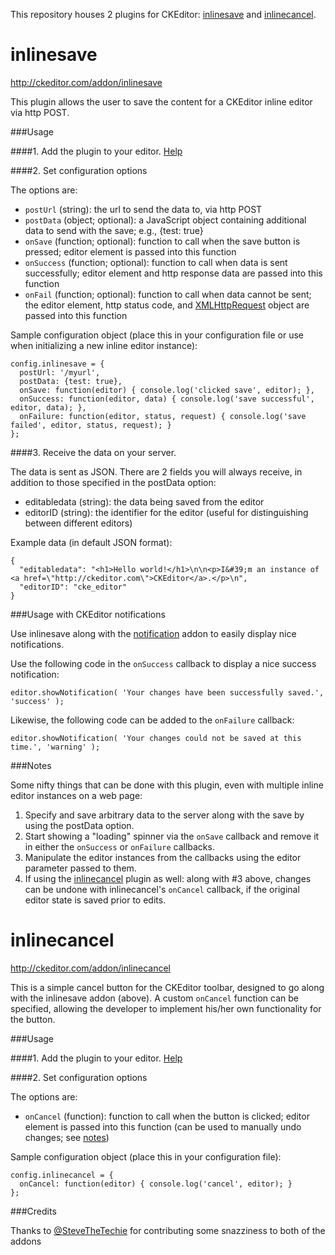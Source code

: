 This repository houses 2 plugins for CKEditor: [inlinesave](#inlinesave) and [inlinecancel](#inlinecancel).

inlinesave
==========

http://ckeditor.com/addon/inlinesave

This plugin allows the user to save the content for a CKEditor inline editor via http POST.

###Usage

####1. Add the plugin to your editor. [Help](http://docs.ckeditor.com/#!/guide/dev_plugins)

####2. Set configuration options

The options are:
- `postUrl` (string): the url to send the data to, via http POST
- `postData` (object; optional): a JavaScript object containing additional data to send with the save; e.g., {test: true}
- `onSave` (function; optional): function to call when the save button is pressed; editor element is passed into this function
- `onSuccess` (function; optional): function to call when data is sent successfully; editor element and http response data are passed into this function
- `onFail` (function; optional): function to call when data cannot be sent; the editor element, http status code, and [XMLHttpRequest](https://developer.mozilla.org/en-US/docs/Web/API/XMLHttpRequest) object are passed into this function

Sample configuration object (place this in your configuration file or use when initializing a new inline editor instance):

    config.inlinesave = {
      postUrl: '/myurl',
      postData: {test: true},                                                                              
      onSave: function(editor) { console.log('clicked save', editor); },                                   
      onSuccess: function(editor, data) { console.log('save successful', editor, data); },                 
      onFailure: function(editor, status, request) { console.log('save failed', editor, status, request); }
    };

####3. Receive the data on your server.

The data is sent as JSON. There are 2 fields you will always receive, in addition to those specified in the postData option:

- editabledata (string): the data being saved from the editor
- editorID (string): the identifier for the editor (useful for distinguishing between different editors)

Example data (in default JSON format):

    {
      "editabledata": "<h1>Hello world!</h1>\n\n<p>I&#39;m an instance of <a href=\"http://ckeditor.com\">CKEditor</a>.</p>\n",
      "editorID": "cke_editor"
    }

###Usage with CKEditor notifications

Use inlinesave along with the [notification](http://ckeditor.com/addon/notification) addon to easily display nice notifications.

Use the following code in the `onSuccess` callback to display a nice success notification:

    editor.showNotification( 'Your changes have been successfully saved.', 'success' );

Likewise, the following code can be added to the `onFailure` callback:

    editor.showNotification( 'Your changes could not be saved at this time.', 'warning' );

###Notes

Some nifty things that can be done with this plugin, even with multiple inline editor instances on a web page:

1. Specify and save arbitrary data to the server along with the save by using the postData option.
2. Start showing a "loading" spinner via the `onSave` callback and remove it in either the `onSuccess` or `onFailure` callbacks.
3. Manipulate the editor instances from the callbacks using the editor parameter passed to them.
4. If using the [inlinecancel](#inlinecancel) plugin as well: along with #3 above, changes can be undone with inlinecancel's `onCancel` callback, if the original editor state is saved prior to edits.

inlinecancel
==========

http://ckeditor.com/addon/inlinecancel

This is a simple cancel button for the CKEditor toolbar, designed to go along with the inlinesave addon (above). A custom `onCancel` function can be specified, allowing the developer to implement his/her own functionality for the button.

###Usage

####1. Add the plugin to your editor. [Help](http://docs.ckeditor.com/#!/guide/dev_plugins)

####2. Set configuration options

The options are:
- `onCancel` (function): function to call when the button is clicked; editor element is passed into this function (can be used to manually undo changes; see [notes](#notes))

Sample configuration object (place this in your configuration file):

    config.inlinecancel = {
      onCancel: function(editor) { console.log('cancel', editor); }
    };

###Credits

Thanks to [@SteveTheTechie](https://github.com/SteveTheTechie) for contributing some snazziness to both of the addons
